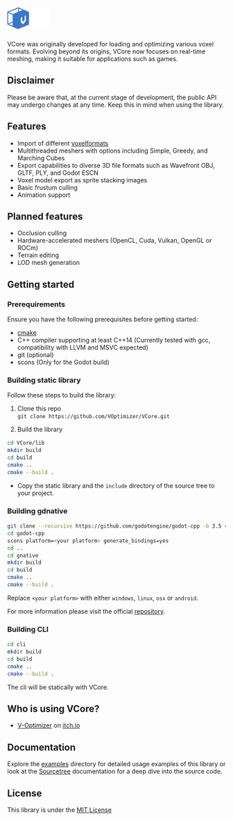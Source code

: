 # <img src="Docs/Assets/logo-vcore.png" alt="VCore" height="50">

VCore was originally developed for loading and optimizing various voxel formats. Evolving beyond its origins, VCore now focuses on real-time meshing, making it suitable for applications such as games.

## Disclaimer

Please be aware that, at the current stage of development, the public API may undergo changes at any time. Keep this in mind when using the library.

## Features

- Import of different [voxelformats](Docs/Voxelformats/README.MD)
- Multithreaded meshers with options including Simple, Greedy, and Marching Cubes
- Export capabilities to diverse 3D file formats such as Wavefront OBJ, GLTF, PLY, and Godot ESCN
- Voxel model export as sprite stacking images
- Basic frustum culling
- Animation support

## Planned features

- Occlusion culling
- Hardware-accelerated meshers (OpenCL, Cuda, Vulkan, OpenGL or ROCm)
- Terrain editing
- LOD mesh generation

## Getting started

### Prerequirements

Ensure you have the following prerequisites before getting started:

- [cmake](https://cmake.org/)
- C++ compiler supporting at least C++14 (Currently tested with gcc, compatibility with LLVM and MSVC expected)
- git (optional)
- scons (Only for the Godot build)

### Building static library

Follow these steps to build the library:

1. Clone this repo <br>
`git clone https://github.com/VOptimizer/VCore.git`

2. Build the library<br>
```bash
cd VCore/lib
mkdir build
cd build
cmake ..
cmake --build .
```
- Copy the static library and the `include` directory of the source tree to your project.

### Building gdnative

```bash
git clone --recursive https://github.com/godotengine/godot-cpp -b 3.5 # Call inside the root directory of vcore
cd godot-cpp
scons platform=<your platform> generate_bindings=yes
cd ..
cd gnative
mkdir build
cd build
cmake ..
cmake --build .
```

Replace `<your platform>` with either `windows`, `linux`, `osx` or `android`.

For more information please visit the official [repository](https://github.com/godotengine/godot-cpp/tree/3.5).

### Building CLI

```bash
cd cli
mkdir build
cd build
cmake ..
cmake --build .
```

The cli will be statically with VCore.

## Who is using VCore?

- [V-Optimizer](https://github.com/VOptimizer/VoxelOptimizer) on [itch.io](https://vailor1.itch.io/v-optimizer)

## Documentation

Explore the [examples](examples/) directory for detailed usage examples of this library or look at the [Sourcetree](Docs/Sourcetree/README.md) documentation for a deep dive into the source code.

## License

This library is under the [MIT License](LICENSE.txt)
